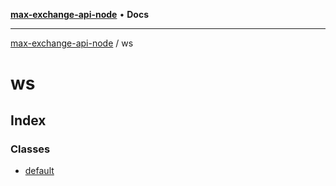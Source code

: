 [**max-exchange-api-node**](../README.md) • **Docs**

***

[max-exchange-api-node](../modules.md) / ws

# ws

## Index

### Classes

- [default](classes/default.md)

